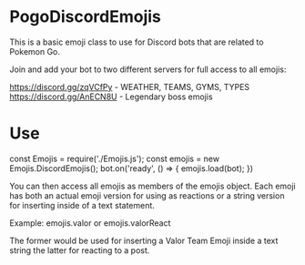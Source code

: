 # PogoDiscordEmojis

This is a basic emoji class to use for Discord bots that are related to Pokemon Go.

Join and add your bot to two different servers for full access to all emojis:

https://discord.gg/zqVCfPy - WEATHER, TEAMS, GYMS, TYPES
https://discord.gg/AnECN8U - Legendary boss emojis

# Use

const Emojis = require('./Emojis.js');
const emojis = new Emojis.DiscordEmojis();
bot.on('ready', () => {
    emojis.load(bot);
})

You can then access all emojis as members of the emojis object.  Each emoji has both an actual emoji version for using as reactions or a string version for inserting inside of a text statement.

Example: emojis.valor or emojis.valorReact

The former would be used for inserting a Valor Team Emoji inside a text string the latter for reacting to a post.
